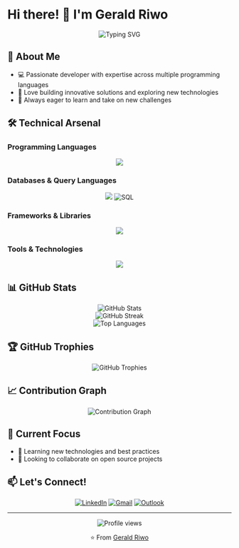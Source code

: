 # Hi there! 👋 I'm Gerald Riwo

<div align="center">
  <img src="https://readme-typing-svg.herokuapp.com?font=Fira+Code&size=30&duration=3000&pause=1000&color=36BCF7&center=true&vCenter=true&width=600&lines=Team+Player;Collaborative;Fast+Paced;Self+Motivated;Fast+Learner;Collaborative;Versatile;Driven;Problem+Solving;Resourceful;Reliable" alt="Typing SVG" />
</div>

## 🚀 About Me
- 💻 Passionate developer with expertise across multiple programming languages
- 🌟 Love building innovative solutions and exploring new technologies
- 🎯 Always eager to learn and take on new challenges

## 🛠️ Technical Arsenal

### Programming Languages
<div align="center">
  <img src="https://skillicons.dev/icons?i=python,c,cpp,cs,java,js,ruby,html,css,typescript&theme=dark" />
</div>

### Databases & Query Languages
<div align="center">
  <img src="https://skillicons.dev/icons?i=mysql,sqlite&theme=dark" />
  <img src="https://img.shields.io/badge/SQL-336791?style=for-the-badge&logo=postgresql&logoColor=white" alt="SQL"/>
</div>

### Frameworks & Libraries
<div align="center">
  <img src="https://skillicons.dev/icons?i=django,nodejs,qt,rails&theme=dark" />
</div>

### Tools & Technologies
<div align="center">
  <img src="https://skillicons.dev/icons?i=vscode,git,github,docker,powershell&theme=dark" />
</div>

## 📊 GitHub Stats

<div align="center">
  <img src="https://github-readme-stats.vercel.app/api?username=riwogerald&show_icons=true&theme=tokyonight&hide_border=true&count_private=true" alt="GitHub Stats" />
</div>

<div align="center">
  <img src="https://github-readme-streak-stats.herokuapp.com/?user=riwogerald&theme=tokyonight&hide_border=true" alt="GitHub Streak" />
</div>

<div align="center">
  <img src="https://github-readme-stats.vercel.app/api/top-langs/?username=riwogerald&layout=compact&theme=tokyonight&hide_border=true" alt="Top Languages" />
</div>

## 🏆 GitHub Trophies
<div align="center">
  <img src="https://github-profile-trophy.vercel.app/?username=riwogerald&theme=tokyonight&no-frame=true&no-bg=true&margin-w=4" alt="GitHub Trophies" />
</div>

## 📈 Contribution Graph
<div align="center">
  <img src="https://activity-graph.herokuapp.com/graph?username=riwogerald&theme=tokyo-night&hide_border=true" alt="Contribution Graph" />
</div>

## 🎯 Current Focus
- 🌱 Learning new technologies and best practices
- 👯 Looking to collaborate on open source projects

## 📫 Let's Connect!
<div align="center">
  
[![LinkedIn](https://img.shields.io/badge/LinkedIn-0077B5?style=for-the-badge&logo=linkedin&logoColor=white)](https://www.linkedin.com/in/gerald-riwo-8604192bb/)
[![Gmail](https://img.shields.io/badge/Email-D14836?style=for-the-badge&logo=gmail&logoColor=white)](mailto:riwo.gerald@gmail.com)
[![Outlook](https://img.shields.io/badge/Email-D14836?style=for-the-badge&logo=gmail&logoColor=white)](mailto:riwo.gerald@outlook.com)

</div>

---

<div align="center">
  <img src="https://komarev.com/ghpvc/?username=riwogerald&label=Profile%20views&color=0e75b6&style=flat" alt="Profile views" />
  
  ⭐️ From [Gerald Riwo](https://github.com/riwogerald)
</div>


